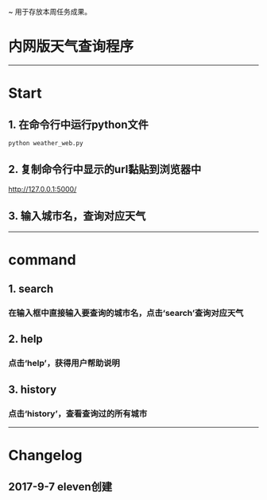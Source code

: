 ~ 用于存放本周任务成果。
# 内网版天气查询程序
*****
# Start
## 1. 在命令行中运行python文件
```
python weather_web.py
```
## 2. 复制命令行中显示的url黏贴到浏览器中
http://127.0.0.1:5000/
## 3. 输入城市名，查询对应天气
***
# command
## 1. search 
### 在输入框中直接输入要查询的城市名，点击‘search’查询对应天气
## 2. help 
### 点击‘help’，获得用户帮助说明
## 3. history
### 点击‘history’，查看查询过的所有城市
***
# Changelog
## 2017-9-7 eleven创建